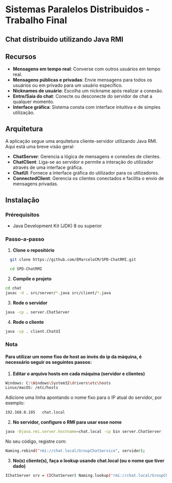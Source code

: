# Sistemas Paralelos Distribuidos - Trabalho Final

## Chat distribuido utilizando Java RMI

## Recursos

- **Mensagens em tempo real**: Converse com outros usuários em tempo real.
- **Mensagens públicas e privadas**: Envie mensagens para todos os usuários ou em privado para um usuário específico.
- **Nicknames de usuário**: Escolha um nickname após realizar a conexão.
- **Entre/Saia do chat**: Conecte ou desconecte do servidor de chat a qualquer momento.
- **Interface gráfica**: Sistema consta com interface intuitiva e de simples utilização.
## Arquitetura

A aplicação segue uma arquitetura cliente-servidor utilizando Java RMI. Aqui está uma breve visão geral:

- **ChatServer**: Gerencia a lógica de mensagens e conexões de clientes.
- **ChatClient**: Liga-se ao servidor e permite a interação do utilizador através de uma interface gráfica.
- **ChatUI**: Fornece a interface gráfica do utilizador para os utilizadores.
- **ConnectedClient**: Gerencia os clientes conectados e facilita o envio de mensagens privadas.

## Instalação

### Prérequisitos

- Java Development Kit (JDK) 8 ou superior

### Passo-a-passo

1. **Clone o repositório**
```bash 
  git clone https://github.com/EMarceloCM/SPD-ChatRMI.git
```
```bash
  cd SPD-ChatRMI
```

2. **Compile o projeto**
```bash
cd chat
javac -d . src/server/*.java src/client/*.java
```

3. **Rode o servidor** 
```bash
java -cp . server.ChatServer
``` 

4. **Rode o cliente**  
```bash
java -cp . client.ChatUI
```

### Nota
#### Para utilizar um nome fixo de host ao invés do ip da máquina, é necessário seguir os seguintes passos:

1. **Editar o arquivo hosts em cada máquina (servidor e clientes)**
```bash
Windows: C:\Windows\System32\drivers\etc\hosts
Linux/macOS: /etc/hosts
```
Adicione uma linha apontando o nome fixo para o IP atual do servidor, por exemplo:
```bash
192.168.0.105   chat.local
```

2. **No servidor, configure o RMI para usar esse nome**
```bash
java -Djava.rmi.server.hostname=chat.local -cp bin server.ChatServer
```
No seu código, registre com:
```bash
Naming.rebind("rmi://chat.local/GroupChatService", servidor);
```

3. **No(s) cliente(s), faça o lookup usando chat.local (ou o nome que tiver dado)**
```bash
IChatServer srv = (IChatServer) Naming.lookup("rmi://chat.local/GroupChatService");
```
